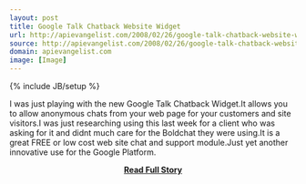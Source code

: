 ```yaml
---
layout: post
title: Google Talk Chatback Website Widget
url: http://apievangelist.com/2008/02/26/google-talk-chatback-website-widget/
source: http://apievangelist.com/2008/02/26/google-talk-chatback-website-widget/
domain: apievangelist.com
image: [Image]
---
```

{% include JB/setup %}<p>I was just playing with the new Google Talk Chatback Widget.It allows you to allow anonymous chats from your web page for your customers and site visitors.I was just researching using this last week for a client who was asking for it and didnt much care for the Boldchat they were using.It is a great FREE or low cost web site chat and support module.Just yet another innovative use for the Google Platform.</p>
<center><p><a href="http://apievangelist.com/2008/02/26/google-talk-chatback-website-widget/" style='padding:25px; font-sze:18px; font-weight: bold;'>Read Full Story</a></p></center>
